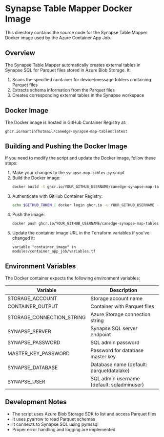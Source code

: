 # Synapse Table Mapper Docker Image

This directory contains the source code for the Synapse Table Mapper Docker image used by the Azure Container App Job.

## Overview

The Synapse Table Mapper automatically creates external tables in Synapse SQL for Parquet files stored in Azure Blob Storage. It:

1. Scans the specified container for device/message folders containing Parquet files
2. Extracts schema information from the Parquet files
3. Creates corresponding external tables in the Synapse workspace

## Docker Image

The Docker image is hosted in GitHub Container Registry at:
```
ghcr.io/martinfhotmail/canedge-synapse-map-tables:latest
```

## Building and Pushing the Docker Image

If you need to modify the script and update the Docker image, follow these steps:

1. Make your changes to the `synapse-map-tables.py` script
2. Build the Docker image:
   ```bash
   docker build -t ghcr.io/YOUR_GITHUB_USERNAME/canedge-synapse-map-tables:latest .
   ```
3. Authenticate with GitHub Container Registry:
   ```bash
   echo $GITHUB_TOKEN | docker login ghcr.io -u YOUR_GITHUB_USERNAME --password-stdin
   ```
4. Push the image:
   ```bash
   docker push ghcr.io/YOUR_GITHUB_USERNAME/canedge-synapse-map-tables:latest
   ```
5. Update the container image URL in the Terraform variables if you've changed it:
   ```
   variable "container_image" in modules/container_app_job/variables.tf
   ```

## Environment Variables

The Docker container expects the following environment variables:

| Variable | Description |
|----------|-------------|
| STORAGE_ACCOUNT | Storage account name |
| CONTAINER_OUTPUT | Container with Parquet files |
| STORAGE_CONNECTION_STRING | Azure Storage connection string |
| SYNAPSE_SERVER | Synapse SQL server endpoint |
| SYNAPSE_PASSWORD | SQL admin password |
| MASTER_KEY_PASSWORD | Password for database master key |
| SYNAPSE_DATABASE | Database name (default: parquetdatalake) |
| SYNAPSE_USER | SQL admin username (default: sqladminuser) |

## Development Notes

- The script uses Azure Blob Storage SDK to list and access Parquet files
- It uses pyarrow to read Parquet schemas
- It connects to Synapse SQL using pymssql
- Proper error handling and logging are implemented
